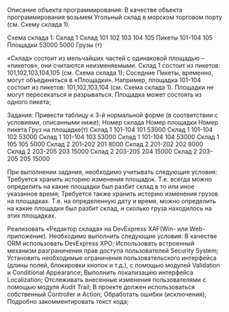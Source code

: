 Описание объекта программирования:
В качестве объекта программирования возьмем Угольный склад в морском торговом порту (см. Схему склада 1). 

Схема склада 1:
Склад 1	Склад
101	102	103	104	105	Пикеты
101-104	105	Площадки
53000	5000	Грузы (т)

«Склад» состоит из мельчайших частей с одинаковой площадью – «пикетов», они считаются неизменяемыми. Склад 1 состоит из пикетов: 101,102,103,104,105 (см. Схема склада 1);
Соседние Пикеты, временно, могут объединяться в «Площадки». Например, площадка 101-104 состоит из пикетов: 101,102,103,104 (см. Схема склада 1). Площадки не могут пересекаться и разрываться. Площадка может состоять из одного пикета;

Задания:
Привести таблицу к 3-й нормальной форме (в соответствии с условиями, описанными ниже);
Номер склада	Номер площадки	Номер пикета	Груз на площадке(т)
Склад 1	101-104	101	53000
Склад 1	101-104	102	53000
Склад 1	101-104	103	53000
Склад 1	101-104	104	53000
Склад 1	105	105	5000
Склад 2	201-202	201	8000
Склад 2	201-202	202	8000
Склад 2	203-205	203	15000
Склад 2	203-205	204	15000
Склад 2	203-205	205	15000

При выполнении задания, необходимо учитывать следующие условия:
Требуется хранить историю изменения площадок. Т.е. всегда можно определить на какие площадки был разбит склад в то или иное указанное время;
Требуется также хранить историю изменения грузов на площадках. Т.е. на определенную дату и время, можно определить на какие площадки был разбит склад, и сколько груза находилось на этих площадках.

Реализовать «Редактор склада» на DevExpress XAF(Win- или Web-приложение). Необходимо выполнить следующие условия:
В качестве ORM использовать DevExpress XPO;
Использовать встроенный механизм разграничения прав доступа пользователей Security System;
Установить необходимые ограничения пользовательского интерфейса (длины полей, блокировки кнопок и т.д.), с помощью модулей Validation и Conditional Appearance;
Выполнить локализацию интерфейса Localization;
Отслеживать внесенные изменения пользователями с помощью модуля Audit Trail;
В проекте должен использоваться собственный Controller и Action;
Обработать ошибки (исключения);
Подробно закомментировать текст кода;
